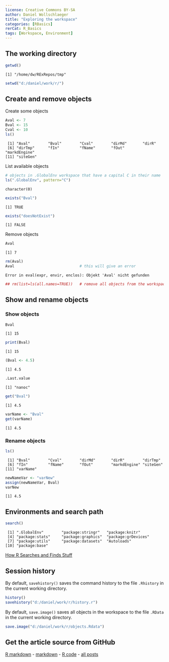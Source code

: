```yaml
---
license: Creative Commons BY-SA
author: Daniel Wollschlaeger
title: "Exploring the workspace"
categories: [RBasics]
rerCat: R_Basics
tags: [Workspace, Environment]
---
```





The working directory
-------------------------


```r
getwd()
```

```
[1] "/home/dw/RExRepos/tmp"
```


```r
setwd("d:/daniel/work/r/")
```

Create and remove objects
-------------------------

Create some objects


```r
Aval <- 7
Bval <- 15
Cval <- 10
ls()
```

```
 [1] "Aval"        "Bval"        "Cval"        "dirMd"       "dirR"       
 [6] "dirTmp"      "fIn"         "fName"       "fOut"        "markdEngine"
[11] "siteGen"    
```

List available objects


```r
# objects in .GlobalEnv workspace that have a capital C in their name
ls(".GlobalEnv", pattern="C")
```

```
character(0)
```

```r
exists("Bval")
```

```
[1] TRUE
```

```r
exists("doesNotExist")
```

```
[1] FALSE
```

Remove objects


```r
Aval
```

```
[1] 7
```

```r
rm(Aval)
Aval                             # this will give an error
```

```
Error in eval(expr, envir, enclos): Objekt 'Aval' nicht gefunden
```

```r
## rm(list=ls(all.names=TRUE))   # remove all objects from the workspace
```

Show and rename objects
-------------------------

### Show objects


```r
Bval
```

```
[1] 15
```

```r
print(Bval)
```

```
[1] 15
```

```r
(Bval <- 4.5)
```

```
[1] 4.5
```

```r
.Last.value
```

```
[1] "nanoc"
```


```r
get("Bval")
```

```
[1] 4.5
```

```r
varName <- "Bval"
get(varName)
```

```
[1] 4.5
```

### Rename objects


```r
ls()
```

```
 [1] "Bval"        "Cval"        "dirMd"       "dirR"        "dirTmp"     
 [6] "fIn"         "fName"       "fOut"        "markdEngine" "siteGen"    
[11] "varName"    
```

```r
newNameVar <- "varNew"
assign(newNameVar, Bval)
varNew
```

```
[1] 4.5
```

Environments and search path
-------------------------


```r
search()
```

```
 [1] ".GlobalEnv"        "package:stringr"   "package:knitr"    
 [4] "package:stats"     "package:graphics"  "package:grDevices"
 [7] "package:utils"     "package:datasets"  "Autoloads"        
[10] "package:base"     
```

[How R Searches and Finds Stuff](http://obeautifulcode.com/R/How-R-Searches-And-Finds-Stuff/)

Session history
-------------------------

By default, `savehistory()` saves the command history to the file `.Rhistory` in the current working directory.


```r
history()
savehistory("d:/daniel/work/r/history.r")
```

By default, `save.image()` saves all objects in the workspace to the file `.RData` in the current working directory.


```r
save.image("d:/daniel/work/r/objects.Rdata")
```

Get the article source from GitHub
----------------------------------------------

[R markdown](https://github.com/dwoll/RExRepos/raw/master/Rmd/workspace.Rmd) - [markdown](https://github.com/dwoll/RExRepos/raw/master/md/workspace.md) - [R code](https://github.com/dwoll/RExRepos/raw/master/R/workspace.R) - [all posts](https://github.com/dwoll/RExRepos/)
